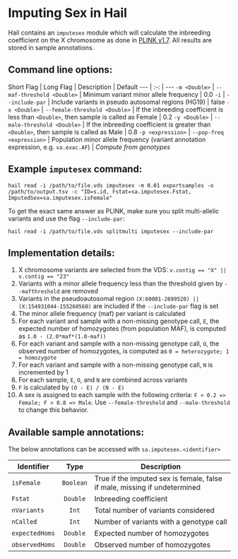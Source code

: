 # Imputing Sex in Hail

Hail contains an `imputesex` module which will calculate the inbreeding coefficient on the X chromosome as done in [PLINK v1.7](http://pngu.mgh.harvard.edu/~purcell/plink/summary.shtml#sexcheck). All results are stored in sample annotations.

## Command line options:

Short Flag | Long Flag | Description | Default
--- | :-: | ---
`-m <Double>` | `--maf-threshold <Double>` | Minimum variant minor allele frequency | 0.0
`-i` | `--include-par` | Include variants in pseudo autosomal regions (HG19) | false
`-x <Double>` | `--female-threshold <Double>` | If the inbreeding coefficient is less than `<Double>`, then sample is called as Female | 0.2
`-y <Double>` | `--male-threshold <Double>` | If the inbreeding coefficient is greater than `<Double>`, then sample is called as Male | 0.8
`-p <expression>` | `--pop-freq <expression>` | Population minor allele frequency (variant annotation expression, e.g. `va.exac.AF`) | *Compute from genotypes*

## Example `imputesex` command:
```
hail read -i /path/to/file.vds imputesex -m 0.01 exportsamples -o /path/to/output.tsv -c "ID=s.id, Fstat=sa.imputesex.Fstat, ImputedSex=sa.imputesex.isFemale"
```

To get the exact same answer as PLINK, make sure you split multi-allelic variants and use the flag `--include-par`:
```
hail read -i /path/to/file.vds splitmulti imputesex --include-par
```

## Implementation details:

1. X chromosome variants are selected from the VDS: `v.contig == "X" || v.contig == "23"`
2. Variants with a minor allele frequency less than the threshold given by `--mafthreshold` are removed
3. Variants in the pseudoautosomal region `(X:60001-2699520) || (X:154931044-155260560)` are included if the `--include-par` flag is set
4. The minor allele frequency (maf) per variant is calculated
5. For each variant and sample with a non-missing genotype call, `E`, the expected number of homozygotes (from population MAF), is computed as `1.0 - (2.0*maf*(1.0-maf))`
6. For each variant and sample with a non-missing genotype call, `O`, the observed number of homozygotes, is computed as `0 = heterozygote; 1 = homozygote`
7. For each variant and sample with a non-missing genotype call, `N` is incremented by 1
8. For each sample, `E`, `O`, and `N` are combined across variants
9. `F` is calculated by `(O - E) / (N - E)`
10. A sex is assigned to each sample with the following criteria: `F < 0.2 => Female; F > 0.8 => Male`. Use `--female-threshold` and `--male-threshold` to change this behavior.

## Available sample annotations:
The below annotations can be accessed with `sa.imputesex.<identifier>`

Identifier | Type | Description
--- | :-: | ---
`isFemale` | `Boolean` | True if the imputed sex is female, false if male, missing if undetermined
`Fstat` | `Double` | Inbreeding coefficient
`nVariants` | `Int` | Total number of variants considered
`nCalled` | `Int` | Number of variants with a genotype call
`expectedHoms` | `Double` | Expected number of homozygotes
`observedHoms` | `Double` | Observed number of homozygotes
